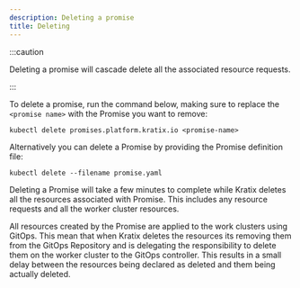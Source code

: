 ```yaml
---
description: Deleting a promise
title: Deleting
---
```


:::caution

Deleting a promise will cascade delete all the associated resource requests.

:::

To delete a promise, run the command below, making sure to replace the
`<promise name>` with the Promise you want to remove:

```
kubectl delete promises.platform.kratix.io <promise-name>
```

Alternatively you can delete a Promise by providing the Promise definition file:

```
kubectl delete --filename promise.yaml
```

Deleting a Promise will take a few minutes to complete while Kratix deletes all the
resources associated with Promise. This includes any resource requests and all the
worker cluster resources.

All resources created by the Promise are applied to the work clusters using GitOps.
This mean that when Kratix deletes the resources its removing them from the GitOps Repository and
is delegating the responsibility to delete them on the worker cluster to the GitOps
controller. This results in a small delay
between the resources being declared as deleted and them being actually deleted.

